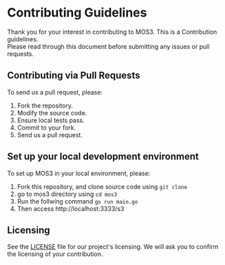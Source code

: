 # Contributing Guidelines

Thank you for your interest in contributing to MOS3. This is a Contribution guidelines.  
Please read through this document before submitting any issues or pull requests.

## Contributing via Pull Requests

To send us a pull request, please:

1. Fork the repository.
2. Modify the source code.
3. Ensure local tests pass.
4. Commit to your fork.
5. Send us a pull request.

## Set up your local development environment
To set up MOS3 in your local environment, please:

1. Fork this repository, and clone source code using `git clone`
2. go to mos3 directory using `cd mos3`
3. Run the follwing command `go run main.go`
4. Then access http://localhost:3333/s3

## Licensing

See the [LICENSE](LICENSE) file for our project's licensing. We will ask you to confirm the licensing of your contribution.